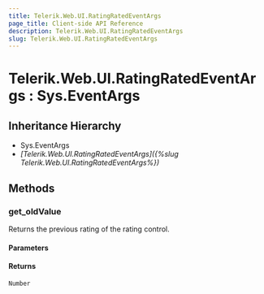 ```yaml
---
title: Telerik.Web.UI.RatingRatedEventArgs
page_title: Client-side API Reference
description: Telerik.Web.UI.RatingRatedEventArgs
slug: Telerik.Web.UI.RatingRatedEventArgs
---
```


# Telerik.Web.UI.RatingRatedEventArgs : Sys.EventArgs 

## Inheritance Hierarchy

* Sys.EventArgs
* *[Telerik.Web.UI.RatingRatedEventArgs]({%slug Telerik.Web.UI.RatingRatedEventArgs%})*


## Methods

###  get_oldValue

Returns the previous rating of the rating control.

#### Parameters

#### Returns

`Number` 

